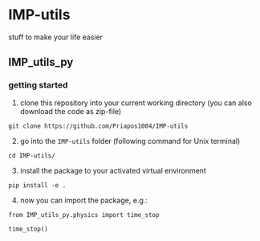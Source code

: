 # IMP-utils
stuff to make your life easier


## IMP_utils_py

### getting started

1. clone this repository into your current working directory (you can also download the code as zip-file)

```
git clone https://github.com/Priapos1004/IMP-utils
```

2. go into the `IMP-utils` folder (following command for Unix terminal)

```
cd IMP-utils/
```

3. install the package to your activated virtual environment

```
pip install -e .
```

4. now you can import the package, e.g.:

```
from IMP_utils_py.physics import time_stop

time_stop()
```
